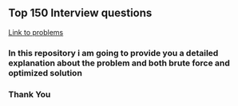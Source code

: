 ## Top 150 Interview questions 
[Link to problems](https://leetcode.com/studyplan/top-interview-150/) 

### In this repository i am going to provide you a detailed explanation about the problem and both brute force and optimized solution

### Thank You 
